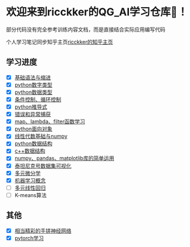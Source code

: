 # 欢迎来到ricckker的QG_AI学习仓库🥳！

部分代码没有完全参考训练内容文档，而是直接结合实际应用编写代码

个人学习笔记同步知乎主页[ricckker的知乎主页](https://www.zhihu.com/people/c-59-82-42)

## 学习进度

- [x] [基础语法与缩进](https://github.com/kingdomye/QG_AI/tree/master/code/py基础语法)
- [x] [python数字类型](https://github.com/kingdomye/QG_AI/blob/master/code/py基础语法/数字类型.py)
- [x] [python数据类型](https://github.com/kingdomye/QG_AI/blob/master/code/py基础语法/数据类型.py)
- [x] [条件控制、循环控制](https://github.com/kingdomye/QG_AI/blob/master/code/py基础语法/条件、循环.py)
- [x] [python推导式](https://github.com/kingdomye/QG_AI/blob/master/code/py基础语法/推导式.py)
- [x] [错误和异常捕获](https://github.com/kingdomye/QG_AI/blob/master/code/py基础语法/错误和异常捕获.py)
- [x] [map、lambda、filter函数学习](https://github.com/kingdomye/QG_AI/blob/master/code/py基础语法/map、lambda、filter函数.py)
- [x] [python面向对象](https://github.com/kingdomye/QG_AI/blob/master/code/py基础语法/对象.py)
- [x] [线性代数基础与numpy](https://github.com/kingdomye/QG_AI/blob/master/note/线性代数基础与numpy.md)
- [x] [python数据结构](https://github.com/kingdomye/QG_AI/tree/master/code/py数据结构)
- [x] [c++数据结构](https://github.com/kingdomye/QG_AI/tree/master/code/c%2B%2B数据结构)
- [x] [numpy、pandas、matplotlib库的简单运用](https://github.com/kingdomye/QG_AI/tree/master/code/pandas代码示例)
- [x] [泰坦尼克号数据集可视化](https://github.com/kingdomye/QG_AI/tree/master/code/泰坦尼克数据集可视化分析)
- [x] [多元微分学](https://github.com/kingdomye/QG_AI/blob/master/note/多元微分学.md)
- [x] [机器学习概念](https://github.com/kingdomye/QG_AI/blob/master/note/机器学习基本概念.md)
- [ ] [多元线性回归](https://github.com/kingdomye/QG_AI/blob/master/note/多元线性回归.md)
- [ ] K-means算法

## 其他

- [x] [相当精彩的手搓神经网络](https://github.com/kingdomye/QG_AI/tree/master/code/py手搓神经网络)
- [x] [pytorch学习](https://github.com/kingdomye/QG_AI/tree/master/code/pytorch学习)
